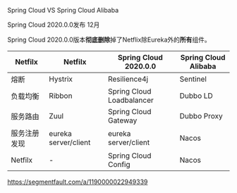 Spring Cloud VS Spring Cloud Alibaba



Spring Cloud 2020.0.0发布   12月

Spring Cloud 2020.0.0版本**彻底删除**掉了Netflix除Eureka外的**所有**组件。



| Netfilx      | Netfilx | Spring Cloud 2020.0.0     | Spring Cloud Alibaba |
| ------------ | ------- | ------------------------- | -------------------- |
| 熔断    | Hystrix | Resilience4j              | Sentinel |
| 负载均衡  | Ribbon  | Spring Cloud Loadbalancer | Dubbo LD |
| 服务路由      | Zuul    | Spring Cloud Gateway      | Dubbo Proxy |
| 服务注册发现 | eureka server/client | eureka server/client | Nacos |
| Netfilx      | -   | Spring Cloud Config      | Nacos |



https://segmentfault.com/a/1190000022949339
